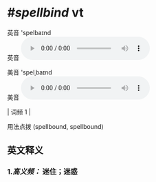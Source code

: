 # ***\#spellbind*** vt
英音 'spelbaɪnd  
英音
<audio src="./media/spellbind-b.aac" controls="controls"></audio>

美音 'spelˌbaɪnd  
美音
<audio src="./media/spellbind.aac" controls="controls"></audio>



| 词频 1 |  

用法点拨  (spellbound, spellbound) 

英文释义
---
### 1.*高义频：* **迷住；迷惑**  


